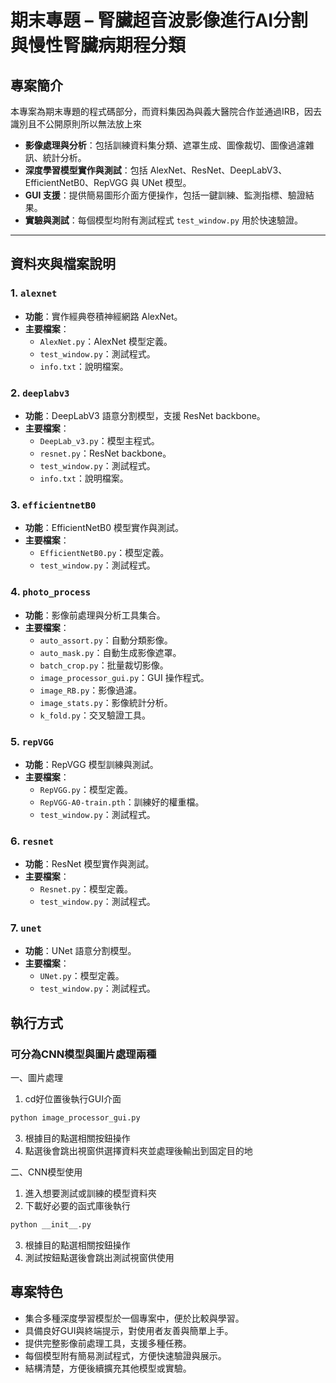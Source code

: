 # 期末專題 – 腎臟超音波影像進行AI分割與慢性腎臟病期程分類

## 專案簡介
本專案為期末專題的程式碼部分，而資料集因為與義大醫院合作並通過IRB，因去識別且不公開原則所以無法放上來

- **影像處理與分析**：包括訓練資料集分類、遮罩生成、圖像裁切、圖像過濾雜訊、統計分析。
- **深度學習模型實作與測試**：包括 AlexNet、ResNet、DeepLabV3、EfficientNetB0、RepVGG 與 UNet 模型。
- **GUI 支援**：提供簡易圖形介面方便操作，包括一鍵訓練、監測指標、驗證結果。
- **實驗與測試**：每個模型均附有測試程式 `test_window.py` 用於快速驗證。

---

## 資料夾與檔案說明

### 1. `alexnet`
- **功能**：實作經典卷積神經網路 AlexNet。
- **主要檔案**：
  - `AlexNet.py`：AlexNet 模型定義。
  - `test_window.py`：測試程式。
  - `info.txt`：說明檔案。

### 2. `deeplabv3`
- **功能**：DeepLabV3 語意分割模型，支援 ResNet backbone。
- **主要檔案**：
  - `DeepLab_v3.py`：模型主程式。
  - `resnet.py`：ResNet backbone。
  - `test_window.py`：測試程式。
  - `info.txt`：說明檔案。

### 3. `efficientnetB0`
- **功能**：EfficientNetB0 模型實作與測試。
- **主要檔案**：
  - `EfficientNetB0.py`：模型定義。
  - `test_window.py`：測試程式。

### 4. `photo_process`
- **功能**：影像前處理與分析工具集合。
- **主要檔案**：
  - `auto_assort.py`：自動分類影像。
  - `auto_mask.py`：自動生成影像遮罩。
  - `batch_crop.py`：批量裁切影像。
  - `image_processor_gui.py`：GUI 操作程式。
  - `image_RB.py`：影像過濾。
  - `image_stats.py`：影像統計分析。
  - `k_fold.py`：交叉驗證工具。

### 5. `repVGG`
- **功能**：RepVGG 模型訓練與測試。
- **主要檔案**：
  - `RepVGG.py`：模型定義。
  - `RepVGG-A0-train.pth`：訓練好的權重檔。
  - `test_window.py`：測試程式。

### 6. `resnet`
- **功能**：ResNet 模型實作與測試。
- **主要檔案**：
  - `Resnet.py`：模型定義。
  - `test_window.py`：測試程式。

### 7. `unet`
- **功能**：UNet 語意分割模型。
- **主要檔案**：
  - `UNet.py`：模型定義。
  - `test_window.py`：測試程式。

## 執行方式

### 可分為CNN模型與圖片處理兩種

一、圖片處理
1. cd好位置後執行GUI介面
```bash
python image_processor_gui.py
```
3. 根據目的點選相關按鈕操作
4. 點選後會跳出視窗供選擇資料夾並處理後輸出到固定目的地

二、CNN模型使用
1. 進入想要測試或訓練的模型資料夾
2. 下載好必要的函式庫後執行
```bash
python __init__.py
```
3. 根據目的點選相關按鈕操作
4. 測試按鈕點選後會跳出測試視窗供使用


## 專案特色

- 集合多種深度學習模型於一個專案中，便於比較與學習。
- 具備良好GUI與終端提示，對使用者友善與簡單上手。
- 提供完整影像前處理工具，支援多種任務。
- 每個模型附有簡易測試程式，方便快速驗證與展示。
- 結構清楚，方便後續擴充其他模型或實驗。